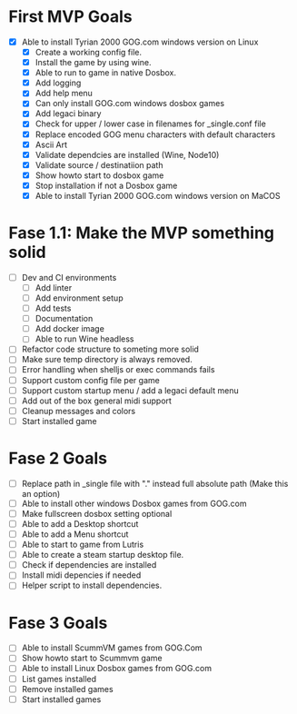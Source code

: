 # First MVP Goals
-   [x] Able to install Tyrian 2000 GOG.com windows version on Linux
    -   [x] Create a working config file.
    -   [x] Install the game by using wine.
    -   [x] Able to run to game in native Dosbox.
    -   [x] Add logging
    -   [x] Add help menu
    -   [x] Can only install GOG.com windows dosbox games
    -   [x] Add legaci binary
    -   [X] Check for upper / lower case in filenames for _single.conf file
    -   [x] Replace encoded GOG menu characters with default characters
    -   [x] Ascii Art
    -   [x] Validate dependcies are installed (Wine, Node10)
    -   [X] Validate source / destinatiion path
    -   [X] Show howto start to dosbox game
    -   [X] Stop installation if not a Dosbox game
    -   [X] Able to install Tyrian 2000 GOG.com windows version on MaCOS 

# Fase 1.1: Make the MVP something solid
-   [ ] Dev and CI environments
    -   [ ] Add linter
    -   [ ] Add environment setup
    -   [ ] Add tests
    -   [ ] Documentation
    -   [ ] Add docker image
    -   [ ] Able to run Wine headless
-   [ ] Refactor code structure to someting more solid
-   [ ] Make sure temp directory is always removed.
-   [ ] Error handling when shelljs or exec commands fails
-   [ ] Support custom config file per game
-   [ ] Support custom startup menu / add a legaci default menu
-   [ ] Add out of the box general midi support
-   [ ] Cleanup messages and colors
-   [ ] Start installed game

# Fase 2 Goals
-   [ ] Replace path in _single file with "." instead full absolute path (Make this an option) 
-   [ ] Able to install other windows Dosbox games from GOG.com
-   [ ] Make fullscreen dosbox setting optional
-   [ ] Able to add a Desktop shortcut
-   [ ] Able to add a Menu shortcut
-   [ ] Able to start to game from Lutris
-   [ ] Able to create a steam startup desktop file.
-   [ ] Check if dependencies are installed 
-   [ ] Install midi depencies if needed
-   [ ] Helper script to install dependencies.

# Fase 3 Goals
-   [ ] Able to install ScummVM games from GOG.Com
-   [ ] Show howto start to Scummvm game
-   [ ] Able to install Linux Dosbox games from GOG.com
-   [ ] List games installed
-   [ ] Remove installed games
-   [ ] Start installed games